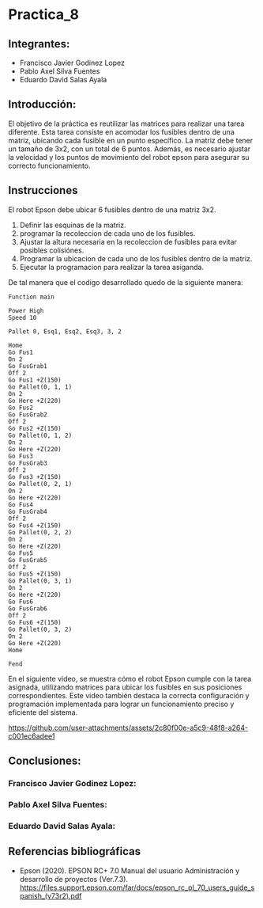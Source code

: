 # Practica_8
## Integrantes:  
- Francisco Javier Godinez Lopez
- Pablo Axel Silva Fuentes
- Eduardo David Salas Ayala
## Introducción:  

El objetivo de la práctica es reutilizar las matrices para realizar una tarea diferente. Esta tarea consiste en acomodar los fusibles dentro de una matriz, ubicando cada fusible en un punto específico. La matriz debe tener un tamaño de 3x2, con un total de 6 puntos. Además, es necesario ajustar la velocidad y los puntos de movimiento del robot epson para asegurar su correcto funcionamiento.

## Instrucciones

El robot Epson debe ubicar 6 fusibles dentro de una matriz 3x2.

1. Definir las esquinas de la matriz.
2. programar la recoleccion de cada uno de los fusibles. 
3. Ajustar la altura necesaria en la recoleccion de fusibles para evitar posibles colisiónes.
4. Programar la ubicacion de cada uno de los fusibles dentro de la matriz.
5. Ejecutar la programacion para realizar la tarea asiganda.

De tal manera que el codigo desarrollado quedo de la siguiente manera:

```
Function main

Power High
Speed 10

Pallet 0, Esq1, Esq2, Esq3, 3, 2

Home
Go Fus1
On 2
Go FusGrab1
Off 2
Go Fus1 +Z(150)
Go Pallet(0, 1, 1)
On 2
Go Here +Z(220)
Go Fus2
Go FusGrab2
Off 2
Go Fus2 +Z(150)
Go Pallet(0, 1, 2)
On 2
Go Here +Z(220)
Go Fus3
Go FusGrab3
Off 2
Go Fus3 +Z(150)
Go Pallet(0, 2, 1)
On 2
Go Here +Z(220)
Go Fus4
Go FusGrab4
Off 2
Go Fus4 +Z(150)
Go Pallet(0, 2, 2)
On 2
Go Here +Z(220)
Go Fus5
Go FusGrab5
Off 2
Go Fus5 +Z(150)
Go Pallet(0, 3, 1)
On 2
Go Here +Z(220)
Go Fus6
Go FusGrab6
Off 2
Go Fus6 +Z(150)
Go Pallet(0, 3, 2)
On 2
Go Here +Z(220)
Home

Fend

```


En el siguiente video, se muestra cómo el robot Epson cumple con la tarea asignada, utilizando matrices para ubicar los fusibles en sus posiciones correspondientes. Este video también destaca la correcta configuración y programación implementada para lograr un funcionamiento preciso y eficiente del sistema.

https://github.com/user-attachments/assets/2c80f00e-a5c9-48f8-a264-c001ec6adee1

## Conclusiones:  
### Francisco Javier Godinez Lopez:



### Pablo Axel Silva Fuentes: 



### Eduardo David Salas Ayala: 



## Referencias bibliográficas
- Epson (2020). EPSON RC+ 7.0 Manual del usuario Administración y desarrollo de proyectos (Ver.7.3). https://files.support.epson.com/far/docs/epson_rc_pl_70_users_guide_spanish_(v73r2).pdf
